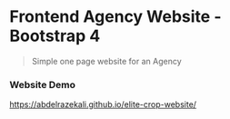 # Frontend Agency Website - Bootstrap 4

> Simple one page website for an Agency

### Website Demo

https://abdelrazekali.github.io/elite-crop-website/

